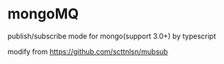 # mongoMQ
publish/subscribe mode for mongo(support 3.0+) by typescript

modify from https://github.com/scttnlsn/mubsub

